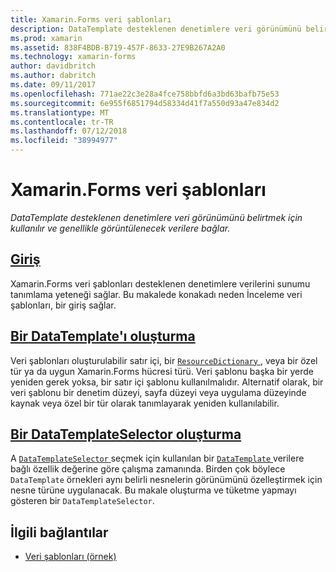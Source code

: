 ```yaml
---
title: Xamarin.Forms veri şablonları
description: DataTemplate desteklenen denetimlere veri görünümünü belirtmek için kullanılır ve genellikle görüntülenecek verilere bağlar.
ms.prod: xamarin
ms.assetid: 838F4BDB-B719-457F-8633-27E9B267A2A0
ms.technology: xamarin-forms
author: davidbritch
ms.author: dabritch
ms.date: 09/11/2017
ms.openlocfilehash: 771ae22c3e28a4fce758bbfd6a3bd63bafb75e53
ms.sourcegitcommit: 6e955f6851794d58334d41f7a550d93a47e834d2
ms.translationtype: MT
ms.contentlocale: tr-TR
ms.lasthandoff: 07/12/2018
ms.locfileid: "38994977"
---
```

# <a name="xamarinforms-data-templates"></a>Xamarin.Forms veri şablonları

_DataTemplate desteklenen denetimlere veri görünümünü belirtmek için kullanılır ve genellikle görüntülenecek verilere bağlar._

## <a name="introductionintroductionmd"></a>[Giriş](introduction.md)

Xamarin.Forms veri şablonları desteklenen denetimlere verilerini sunumu tanımlama yeteneği sağlar. Bu makalede konakadı neden İnceleme veri şablonları, bir giriş sağlar.

## <a name="creating-a-datatemplatecreatingmd"></a>[Bir DataTemplate'ı oluşturma](creating.md)

Veri şablonları oluşturulabilir satır içi, bir [ `ResourceDictionary` ](xref:Xamarin.Forms.ResourceDictionary), veya bir özel tür ya da uygun Xamarin.Forms hücresi türü. Veri şablonu başka bir yerde yeniden gerek yoksa, bir satır içi şablonu kullanılmalıdır. Alternatif olarak, bir veri şablonu bir denetim düzeyi, sayfa düzeyi veya uygulama düzeyinde kaynak veya özel bir tür olarak tanımlayarak yeniden kullanılabilir.

## <a name="creating-a-datatemplateselectorselectormd"></a>[Bir DataTemplateSelector oluşturma](selector.md)

A [ `DataTemplateSelector` ](xref:Xamarin.Forms.DataTemplateSelector) seçmek için kullanılan bir [ `DataTemplate` ](xref:Xamarin.Forms.DataTemplate) verilere bağlı özellik değerine göre çalışma zamanında. Birden çok böylece `DataTemplate` örnekleri aynı belirli nesnelerin görünümünü özelleştirmek için nesne türüne uygulanacak. Bu makale oluşturma ve tüketme yapmayı gösteren bir `DataTemplateSelector`.


## <a name="related-links"></a>İlgili bağlantılar

- [Veri şablonları (örnek)](https://developer.xamarin.com/samples/xamarin-forms/templates/datatemplates/)
